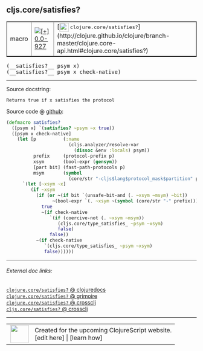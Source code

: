 ## cljs.core/satisfies?



 <table border="1">
<tr>
<td>macro</td>
<td><a href="https://github.com/cljsinfo/cljs-api-docs/tree/0.0-927"><img valign="middle" alt="[+] 0.0-927" title="Added in 0.0-927" src="https://img.shields.io/badge/+-0.0--927-lightgrey.svg"></a> </td>
<td>
[<img height="24px" valign="middle" src="http://i.imgur.com/1GjPKvB.png"> <samp>clojure.core/satisfies?</samp>](http://clojure.github.io/clojure/branch-master/clojure.core-api.html#clojure.core/satisfies?)
</td>
</tr>
</table>


 <samp>
(__satisfies?__ psym x)<br>
</samp>
 <samp>
(__satisfies?__ psym x check-native)<br>
</samp>

---





Source docstring:

```
Returns true if x satisfies the protocol
```


Source code @ [github](https://github.com/clojure/clojurescript/blob/r1843/src/clj/cljs/core.clj#L846-L870):

```clj
(defmacro satisfies?
  ([psym x] `(satisfies? ~psym ~x true))
  ([psym x check-native]
    (let [p          (:name
                       (cljs.analyzer/resolve-var
                         (dissoc &env :locals) psym))
          prefix     (protocol-prefix p)
          xsym       (bool-expr (gensym))
          [part bit] (fast-path-protocols p)
          msym       (symbol
                       (core/str "-cljs$lang$protocol_mask$partition" part "$"))]
      `(let [~xsym ~x]
         (if ~xsym
           (if (or ~(if bit `(unsafe-bit-and (. ~xsym ~msym) ~bit))
                 ~(bool-expr `(. ~xsym ~(symbol (core/str "-" prefix)))))
             true
             ~(if check-native
                `(if (coercive-not (. ~xsym ~msym))
                   (cljs.core/type_satisfies_ ~psym ~xsym)
                   false)
                false))
           ~(if check-native
              `(cljs.core/type_satisfies_ ~psym ~xsym)
              false))))))
```

<!--
Repo - tag - source tree - lines:

 <pre>
clojurescript @ r1843
└── src
    └── clj
        └── cljs
            └── <ins>[core.clj:846-870](https://github.com/clojure/clojurescript/blob/r1843/src/clj/cljs/core.clj#L846-L870)</ins>
</pre>

-->

---



###### External doc links:

[`clojure.core/satisfies?` @ clojuredocs](http://clojuredocs.org/clojure.core/satisfies_q)<br>
[`clojure.core/satisfies?` @ grimoire](http://conj.io/store/v1/org.clojure/clojure/1.7.0-beta3/clj/clojure.core/satisfies%3F/)<br>
[`clojure.core/satisfies?` @ crossclj](http://crossclj.info/fun/clojure.core/satisfies%3F.html)<br>
[`cljs.core/satisfies?` @ crossclj](http://crossclj.info/fun/cljs.core/satisfies%3F.html)<br>

---

 <table>
<tr><td>
<img valign="middle" align="right" width="48px" src="http://i.imgur.com/Hi20huC.png">
</td><td>
Created for the upcoming ClojureScript website.<br>
[edit here] | [learn how]
</td></tr></table>

[edit here]:https://github.com/cljsinfo/cljs-api-docs/blob/master/cljsdoc/cljs.core/satisfiesQMARK.cljsdoc
[learn how]:https://github.com/cljsinfo/cljs-api-docs/wiki/cljsdoc-files

<!--

This information was too distracting to show to readers, but I'll leave it
commented here since it is helpful to:

- pretty-print the data used to generate this document
- and show how to retrieve that data



The API data for this symbol:

```clj
{:ns "cljs.core",
 :name "satisfies?",
 :signature ["[psym x]" "[psym x check-native]"],
 :history [["+" "0.0-927"]],
 :type "macro",
 :full-name-encode "cljs.core/satisfiesQMARK",
 :source {:code "(defmacro satisfies?\n  ([psym x] `(satisfies? ~psym ~x true))\n  ([psym x check-native]\n    (let [p          (:name\n                       (cljs.analyzer/resolve-var\n                         (dissoc &env :locals) psym))\n          prefix     (protocol-prefix p)\n          xsym       (bool-expr (gensym))\n          [part bit] (fast-path-protocols p)\n          msym       (symbol\n                       (core/str \"-cljs$lang$protocol_mask$partition\" part \"$\"))]\n      `(let [~xsym ~x]\n         (if ~xsym\n           (if (or ~(if bit `(unsafe-bit-and (. ~xsym ~msym) ~bit))\n                 ~(bool-expr `(. ~xsym ~(symbol (core/str \"-\" prefix)))))\n             true\n             ~(if check-native\n                `(if (coercive-not (. ~xsym ~msym))\n                   (cljs.core/type_satisfies_ ~psym ~xsym)\n                   false)\n                false))\n           ~(if check-native\n              `(cljs.core/type_satisfies_ ~psym ~xsym)\n              false))))))",
          :title "Source code",
          :repo "clojurescript",
          :tag "r1843",
          :filename "src/clj/cljs/core.clj",
          :lines [846 870]},
 :full-name "cljs.core/satisfies?",
 :clj-symbol "clojure.core/satisfies?",
 :docstring "Returns true if x satisfies the protocol"}

```

Retrieve the API data for this symbol:

```clj
;; from Clojure REPL
(require '[clojure.edn :as edn])
(-> (slurp "https://raw.githubusercontent.com/cljsinfo/cljs-api-docs/catalog/cljs-api.edn")
    (edn/read-string)
    (get-in [:symbols "cljs.core/satisfies?"]))
```

-->
